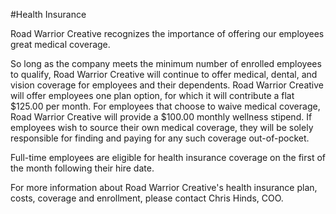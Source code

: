 #Health Insurance

Road Warrior Creative recognizes the importance of offering our employees great medical coverage.

So long as the company meets the minimum number of enrolled employees to qualify, Road Warrior Creative will continue to offer medical, dental, and vision coverage for employees and their dependents. Road Warrior Creative will offer employees one plan option, for which it will contribute a flat $125.00 per month. For employees that choose to waive medical coverage, Road Warrior Creative will provide a $100.00 monthly wellness stipend. If employees wish to source their own medical coverage, they will be solely responsible for finding and paying for any such coverage out-of-pocket. 

Full-time employees are eligible for health insurance coverage on the first of the month following their hire date. 

For more information about Road Warrior Creative's health insurance plan, costs, coverage and enrollment, please contact Chris Hinds, COO.
